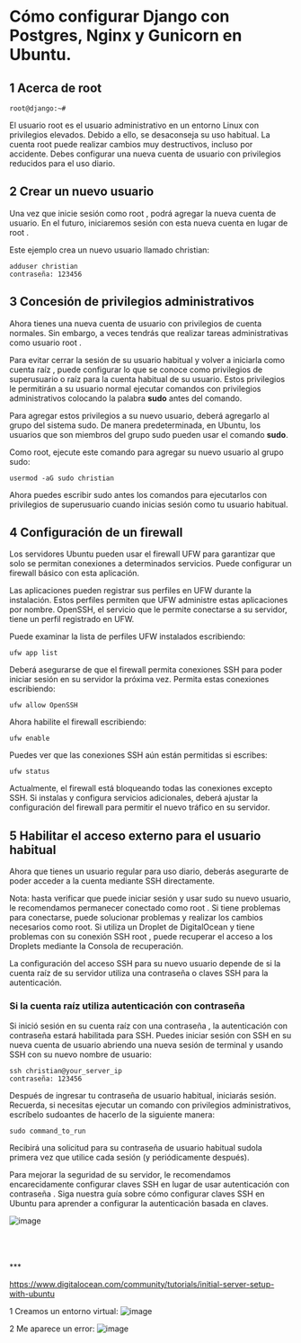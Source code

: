 # Cómo configurar Django con Postgres, Nginx y Gunicorn en Ubuntu.

## 1 Acerca de root
```
root@django:~# 
```
El usuario root es el usuario administrativo en un entorno Linux con privilegios elevados. Debido a ello, se desaconseja su uso habitual. La cuenta root puede realizar cambios muy destructivos, incluso por accidente. Debes configurar una nueva cuenta de usuario con privilegios reducidos para el uso diario. 

## 2 Crear un nuevo usuario

Una vez que inicie sesión como root , podrá agregar la nueva cuenta de usuario. En el futuro, iniciaremos sesión con esta nueva cuenta en lugar de root .

Este ejemplo crea un nuevo usuario llamado christian:
```
adduser christian
contraseña: 123456
```

## 3 Concesión de privilegios administrativos

Ahora tienes una nueva cuenta de usuario con privilegios de cuenta normales. Sin embargo, a veces tendrás que realizar tareas administrativas como usuario root .

Para evitar cerrar la sesión de su usuario habitual y volver a iniciarla como cuenta raíz , puede configurar lo que se conoce como privilegios de superusuario o raíz para la cuenta habitual de su usuario. Estos privilegios le permitirán a su usuario normal ejecutar comandos con privilegios administrativos colocando la palabra **sudo** antes del comando.

Para agregar estos privilegios a su nuevo usuario, deberá agregarlo al grupo del sistema sudo. De manera predeterminada, en Ubuntu, los usuarios que son miembros del grupo sudo pueden usar el comando **sudo**.

Como root, ejecute este comando para agregar su nuevo usuario al grupo sudo:
```
usermod -aG sudo christian
```
Ahora puedes escribir sudo antes los comandos para ejecutarlos con privilegios de superusuario cuando inicias sesión como tu usuario habitual.

## 4 Configuración de un firewall

Los servidores Ubuntu pueden usar el firewall UFW para garantizar que solo se permitan conexiones a determinados servicios. Puede configurar un firewall básico con esta aplicación.

Las aplicaciones pueden registrar sus perfiles en UFW durante la instalación. Estos perfiles permiten que UFW administre estas aplicaciones por nombre. OpenSSH, el servicio que le permite conectarse a su servidor, tiene un perfil registrado en UFW.

Puede examinar la lista de perfiles UFW instalados escribiendo:
```
ufw app list
```
Deberá asegurarse de que el firewall permita conexiones SSH para poder iniciar sesión en su servidor la próxima vez. Permita estas conexiones escribiendo:
```
ufw allow OpenSSH
```
Ahora habilite el firewall escribiendo:
```
ufw enable
```
Puedes ver que las conexiones SSH aún están permitidas si escribes:
```
ufw status
```
Actualmente, el firewall está bloqueando todas las conexiones excepto SSH. Si instalas y configura servicios adicionales, deberá ajustar la configuración del firewall para permitir el nuevo tráfico en su servidor.

## 5 Habilitar el acceso externo para el usuario habitual

Ahora que tienes un usuario regular para uso diario, deberás asegurarte de poder acceder a la cuenta mediante SSH directamente.

Nota: hasta verificar que puede iniciar sesión y usar sudo su nuevo usuario, le recomendamos permanecer conectado como root . Si tiene problemas para conectarse, puede solucionar problemas y realizar los cambios necesarios como root. Si utiliza un Droplet de DigitalOcean y tiene problemas con su conexión SSH root , puede recuperar el acceso a los Droplets mediante la Consola de recuperación.

La configuración del acceso SSH para su nuevo usuario depende de si la cuenta raíz de su servidor utiliza una contraseña o claves SSH para la autenticación.

### Si la cuenta raíz utiliza autenticación con contraseña

Si inició sesión en su cuenta raíz con una contraseña , la autenticación con contraseña estará habilitada para SSH. Puedes iniciar sesión con SSH en su nueva cuenta de usuario abriendo una nueva sesión de terminal y usando SSH con su nuevo nombre de usuario:
```
ssh christian@your_server_ip
contraseña: 123456
```
Después de ingresar tu contraseña de usuario habitual, iniciarás sesión. Recuerda, si necesitas ejecutar un comando con privilegios administrativos, escríbelo sudoantes de hacerlo de la siguiente manera:
```
sudo command_to_run
```
Recibirá una solicitud para su contraseña de usuario habitual sudola primera vez que utilice cada sesión (y periódicamente después).

Para mejorar la seguridad de su servidor, le recomendamos encarecidamente configurar claves SSH en lugar de usar autenticación con contraseña . Siga nuestra guía sobre cómo configurar claves SSH en Ubuntu para aprender a configurar la autenticación basada en claves.

![image](https://github.com/user-attachments/assets/5ab0ccf2-b354-4ec3-b995-5e47b523285e)





<br>
<br>
<br>
***

https://www.digitalocean.com/community/tutorials/initial-server-setup-with-ubuntu


1 Creamos un entorno virtual:
![image](https://github.com/user-attachments/assets/b954f28f-e764-4a6d-803d-16aa65f27df6)

2 Me aparece un error:
![image](https://github.com/user-attachments/assets/f308020c-d45f-4ae1-b6aa-00e37fedb72e)



